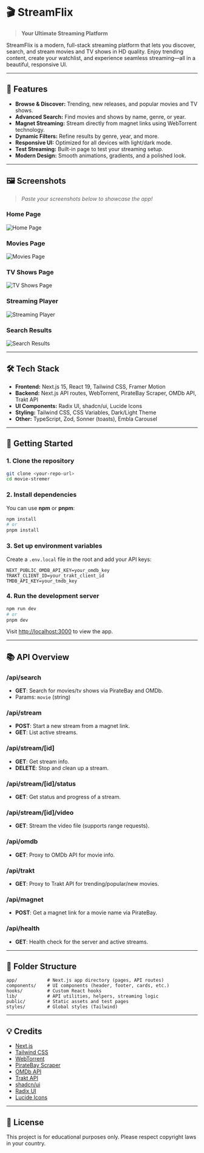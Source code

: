 # 🎬 StreamFlix

> **Your Ultimate Streaming Platform**

StreamFlix is a modern, full-stack streaming platform that lets you discover, search, and stream movies and TV shows in HD quality. Enjoy trending content, create your watchlist, and experience seamless streaming—all in a beautiful, responsive UI.

---

## 🌟 Features

- **Browse & Discover:** Trending, new releases, and popular movies and TV shows.
- **Advanced Search:** Find movies and shows by name, genre, or year.
- **Magnet Streaming:** Stream directly from magnet links using WebTorrent technology.
- **Dynamic Filters:** Refine results by genre, year, and more.
- **Responsive UI:** Optimized for all devices with light/dark mode.
- **Test Streaming:** Built-in page to test your streaming setup.
- **Modern Design:** Smooth animations, gradients, and a polished look.

---

## 🖼️ Screenshots

> _Paste your screenshots below to showcase the app!_

### Home Page
![Home Page](screenshots/home.png)

### Movies Page
![Movies Page](screenshots/movies.png)

### TV Shows Page
![TV Shows Page](screenshots/tvshows.png)

### Streaming Player
![Streaming Player](screenshots/stream.png)

### Search Results
![Search Results](screenshots/search.png)

---

## 🛠️ Tech Stack

- **Frontend:** Next.js 15, React 19, Tailwind CSS, Framer Motion
- **Backend:** Next.js API routes, WebTorrent, PirateBay Scraper, OMDb API, Trakt API
- **UI Components:** Radix UI, shadcn/ui, Lucide Icons
- **Styling:** Tailwind CSS, CSS Variables, Dark/Light Theme
- **Other:** TypeScript, Zod, Sonner (toasts), Embla Carousel

---

## 🚀 Getting Started

### 1. **Clone the repository**
```bash
git clone <your-repo-url>
cd movie-stremer
```

### 2. **Install dependencies**
You can use **npm** or **pnpm**:
```bash
npm install
# or
pnpm install
```

### 3. **Set up environment variables**
Create a `.env.local` file in the root and add your API keys:
```env
NEXT_PUBLIC_OMDB_API_KEY=your_omdb_key
TRAKT_CLIENT_ID=your_trakt_client_id
TMDB_API_KEY=your_tmdb_key
```

### 4. **Run the development server**
```bash
npm run dev
# or
pnpm dev
```

Visit [http://localhost:3000](http://localhost:3000) to view the app.

---

## 📚 API Overview

### **/api/search**
- **GET**: Search for movies/tv shows via PirateBay and OMDb.
- Params: `movie` (string)

### **/api/stream**
- **POST**: Start a new stream from a magnet link.
- **GET**: List active streams.

### **/api/stream/[id]**
- **GET**: Get stream info.
- **DELETE**: Stop and clean up a stream.

### **/api/stream/[id]/status**
- **GET**: Get status and progress of a stream.

### **/api/stream/[id]/video**
- **GET**: Stream the video file (supports range requests).

### **/api/omdb**
- **GET**: Proxy to OMDb API for movie info.

### **/api/trakt**
- **GET**: Proxy to Trakt API for trending/popular/new movies.

### **/api/magnet**
- **POST**: Get a magnet link for a movie name via PirateBay.

### **/api/health**
- **GET**: Health check for the server and active streams.

---

## 🧩 Folder Structure

```
app/           # Next.js app directory (pages, API routes)
components/    # UI components (header, footer, cards, etc.)
hooks/         # Custom React hooks
lib/           # API utilities, helpers, streaming logic
public/        # Static assets and test pages
styles/        # Global styles (Tailwind)
```

---

## 💡 Credits

- [Next.js](https://nextjs.org/)
- [Tailwind CSS](https://tailwindcss.com/)
- [WebTorrent](https://webtorrent.io/)
- [PirateBay Scraper](https://www.npmjs.com/package/piratebay-scraper)
- [OMDb API](https://www.omdbapi.com/)
- [Trakt API](https://trakt.docs.apiary.io/)
- [shadcn/ui](https://ui.shadcn.com/)
- [Radix UI](https://www.radix-ui.com/)
- [Lucide Icons](https://lucide.dev/)

---

## 📄 License

This project is for educational purposes only. Please respect copyright laws in your country. 